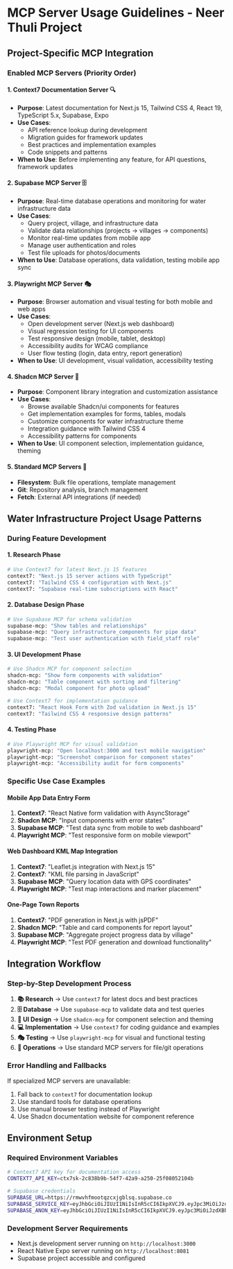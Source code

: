 # MCP Server Usage Guidelines - Neer Thuli Project

## Project-Specific MCP Integration

### Enabled MCP Servers (Priority Order)

#### 1. Context7 Documentation Server 🔍
- **Purpose**: Latest documentation for Next.js 15, Tailwind CSS 4, React 19, TypeScript 5.x, Supabase, Expo
- **Use Cases**: 
  - API reference lookup during development
  - Migration guides for framework updates
  - Best practices and implementation examples
  - Code snippets and patterns
- **When to Use**: Before implementing any feature, for API questions, framework updates

#### 2. Supabase MCP Server 🗄️
- **Purpose**: Real-time database operations and monitoring for water infrastructure data
- **Use Cases**:
  - Query project, village, and infrastructure data
  - Validate data relationships (projects → villages → components)
  - Monitor real-time updates from mobile app
  - Manage user authentication and roles
  - Test file uploads for photos/documents
- **When to Use**: Database operations, data validation, testing mobile app sync

#### 3. Playwright MCP Server 🎭
- **Purpose**: Browser automation and visual testing for both mobile and web apps
- **Use Cases**:
  - Open development server (Next.js web dashboard)
  - Visual regression testing for UI components
  - Test responsive design (mobile, tablet, desktop)
  - Accessibility audits for WCAG compliance
  - User flow testing (login, data entry, report generation)
- **When to Use**: UI development, visual validation, accessibility testing

#### 4. Shadcn MCP Server 🎨
- **Purpose**: Component library integration and customization assistance
- **Use Cases**:
  - Browse available Shadcn/ui components for features
  - Get implementation examples for forms, tables, modals
  - Customize components for water infrastructure theme
  - Integration guidance with Tailwind CSS 4
  - Accessibility patterns for components
- **When to Use**: UI component selection, implementation guidance, theming

#### 5. Standard MCP Servers 🔧
- **Filesystem**: Bulk file operations, template management
- **Git**: Repository analysis, branch management
- **Fetch**: External API integrations (if needed)

## Water Infrastructure Project Usage Patterns

### During Feature Development

#### 1. Research Phase
```bash
# Use Context7 for latest Next.js 15 features
context7: "Next.js 15 server actions with TypeScript"
context7: "Tailwind CSS 4 configuration with Next.js"
context7: "Supabase real-time subscriptions with React"
```

#### 2. Database Design Phase
```bash
# Use Supabase MCP for schema validation
supabase-mcp: "Show tables and relationships"
supabase-mcp: "Query infrastructure_components for pipe data"
supabase-mcp: "Test user authentication with field_staff role"
```

#### 3. UI Development Phase
```bash
# Use Shadcn MCP for component selection
shadcn-mcp: "Show form components with validation"
shadcn-mcp: "Table component with sorting and filtering"
shadcn-mcp: "Modal component for photo upload"

# Use Context7 for implementation guidance
context7: "React Hook Form with Zod validation in Next.js 15"
context7: "Tailwind CSS 4 responsive design patterns"
```

#### 4. Testing Phase
```bash
# Use Playwright MCP for visual validation
playwright-mcp: "Open localhost:3000 and test mobile navigation"
playwright-mcp: "Screenshot comparison for component states"
playwright-mcp: "Accessibility audit for form components"
```

### Specific Use Case Examples

#### Mobile App Data Entry Form
1. **Context7**: "React Native form validation with AsyncStorage"
2. **Shadcn MCP**: "Input components with error states"
3. **Supabase MCP**: "Test data sync from mobile to web dashboard"
4. **Playwright MCP**: "Test responsive form on mobile viewport"

#### Web Dashboard KML Map Integration
1. **Context7**: "Leaflet.js integration with Next.js 15"
2. **Context7**: "KML file parsing in JavaScript"
3. **Supabase MCP**: "Query location data with GPS coordinates"
4. **Playwright MCP**: "Test map interactions and marker placement"

#### One-Page Town Reports
1. **Context7**: "PDF generation in Next.js with jsPDF"
2. **Shadcn MCP**: "Table and card components for report layout"
3. **Supabase MCP**: "Aggregate project progress data by village"
4. **Playwright MCP**: "Test PDF generation and download functionality"

## Integration Workflow

### Step-by-Step Development Process

1. **📚 Research** → Use `context7` for latest docs and best practices
2. **🗄️ Database** → Use `supabase-mcp` to validate data and test queries
3. **🎨 UI Design** → Use `shadcn-mcp` for component selection and theming
4. **💻 Implementation** → Use `context7` for coding guidance and examples
5. **🎭 Testing** → Use `playwright-mcp` for visual and functional testing
6. **🔧 Operations** → Use standard MCP servers for file/git operations

### Error Handling and Fallbacks

If specialized MCP servers are unavailable:
1. Fall back to `context7` for documentation lookup
2. Use standard tools for database operations
3. Use manual browser testing instead of Playwright
4. Use Shadcn documentation website for component reference

## Environment Setup

### Required Environment Variables
```bash
# Context7 API key for documentation access
CONTEXT7_API_KEY=ctx7sk-2c838b9b-54f7-42a9-a250-25f08052104b

# Supabase credentials
SUPABASE_URL=https://rmwvhfmootqzcxjgblsq.supabase.co
SUPABASE_SERVICE_KEY=eyJhbGciOiJIUzI1NiIsInR5cCI6IkpXVCJ9.eyJpc3MiOiJzdXBhYmFzZSIsInJlZiI6InJtd3ZoZm1vb3RxemN4amdibHNxIiwicm9sZSI6InNlcnZpY2Vfcm9sZSIsImlhdCI6MTc1Njk3Nzc1NSwiZXhwIjoyMDcyNTUzNzU1fQ.wC7sDdjQQvyUxNVJEvWqXVsaCxjTXgJ_AI_8dNIVgyM
SUPABASE_ANON_KEY=eyJhbGciOiJIUzI1NiIsInR5cCI6IkpXVCJ9.eyJpc3MiOiJzdXBhYmFzZSIsInJlZiI6InJtd3ZoZm1vb3RxemN4amdibHNxIiwicm9sZSI6ImFub24iLCJpYXQiOjE3NTY5Nzc3NTUsImV4cCI6MjA3MjU1Mzc1NX0.erc-UyHsJjxf6_a2oQAk5Q3p2BqGW0nzam62FlZvKRA
```

### Development Server Requirements
- Next.js development server running on `http://localhost:3000`
- React Native Expo server running on `http://localhost:8081`
- Supabase project accessible and configured